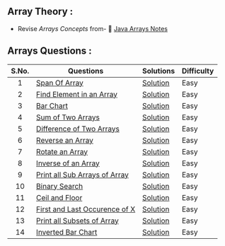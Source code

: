 ## Array Theory :
- Revise *Arrays Concepts* from- 🔗 [Java Arrays Notes](array-theory.md)

## Arrays Questions :

|  S.No. | Questions | Solutions | Difficulty |
| :---: |  -------- |  -------- |  --------  |
| 1 | [Span Of Array](span-of-array/README.md) | [Solution](span-of-array/span-of-array.java) | Easy |
| 2 | [Find Element in an Array](find-element-in-array/README.md) | [Solution](find-element-in-array/find-element-in-array.java) | Easy |
| 3 | [Bar Chart](bar-chart/README.md) | [Solution](bar-chart/bar-chart.java) | Easy |
| 4 | [Sum of Two Arrays](sum-of-two-arrays/README.md) | [Solution](sum-of-two-arrays/sum-of-two-arrays.java) | Easy |
| 5 | [Difference of Two Arrays](diff-of-two-arrays/README.md) | [Solution](diff-of-two-arrays/diff-of-two-arrays.java) | Easy |
| 6 | [Reverse an Array](reverse-an-array/README.md) | [Solution](reverse-an-array/reverse-an-array.java) | Easy |
| 7 | [Rotate an Array](rotate-an-array/README.md) | [Solution](rotate-an-array/rotate-an-array2.java) | Easy |
| 8 | [Inverse of an Array](inverse-of-an-array/README.md) | [Solution](inverse-of-an-array/inverse-of-an-array.java) | Easy |
| 9 | [Print all Sub Arrays of Array](subarrays/README.md) | [Solution](subarrays/subarrays.java) | Easy |
| 10 | [Binary Search](https://practice.geeksforgeeks.org/problems/binary-search/1) | [Solution](binary-search.java) | Easy |
| 11 | [Ceil and Floor](ceil-and-floor/README.md) | [Solution](ceil-and-floor/ceil-and-floor.java) | Easy |
| 12 | [First and Last Occurence of X](first-and-last-occurence/README.md) | [Solution](first-and-last-occurence/first-and-last-occurence-of-X.java) | Easy |
| 13 | [Print all Subsets of Array](subsets-of-array/README.md) | [Solution](subsets-of-array/subsets-of-array.java) | Easy |
| 14 | [Inverted Bar Chart](inverted-bar-chart/README.md) | [Solution](inverted-bar-chart/inverted-bar-chart.java) | Easy |
